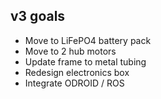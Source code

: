 
v3 goals
--------

* Move to LiFePO4 battery pack
* Move to 2 hub motors
* Update frame to metal tubing
* Redesign electronics box
* Integrate ODROID / ROS
